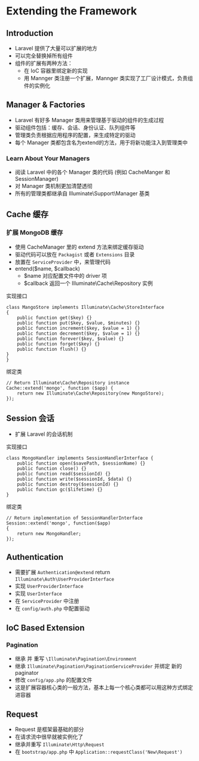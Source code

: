 # Extending the Framework

## Introduction
* Laravel 提供了大量可以扩展的地方
* 可以完全替换掉所有组件
* 组件的扩展有两种方法：
    * 在 IoC 容器里绑定新的实现
    * 用 Mannger 类注册一个扩展，Mannger 类实现了工厂设计模式，负责组件的实例化

## Manager & Factories
* Laravel 有好多 Manager 类用来管理基于驱动的组件的生成过程
* 驱动组件包括：缓存、会话、身份认证、队列组件等
* 管理类负责根据应用程序的配置，来生成特定的驱动
* 每个 Manager 类都包含名为extend的方法，用于将新功能注入到管理类中

### Learn About Your Managers
* 阅读 Laravel 中的各个 Manager 类的代码 (例如 CacheManger 和 SessionManager)
* 对 Manager 类机制更加清楚透彻
* 所有的管理类都继承自 Illuminate\Support\Manager 基类

## Cache 缓存

### 扩展 MongoDB 缓存
* 使用 CacheManager 里的 extend 方法来绑定缓存驱动
* 驱动代码可以放在 `Packagist` 或者 `Extensions` 目录
* 放置在 `ServiceProvider` 中，来管理代码
* entend($name, $callback)
    * $name 对应配置文件中的 driver 项
    * $callback 返回一个 Illuminate\Cache\Repository 实例

实现接口
```
class MangoStore implements Illuminate\Cache\StoreInterface
{
    public function get($key) {}
    public function put($key, $value, $minutes) {}
    public function increment($key, $value = 1) {}
    public function decrement($key, $value = 1) {}
    public function forever($key, $value) {}
    public function forget($key) {}
    public function flush() {}
}
}
```

绑定类
```
// Return Illuminate\Cache\Repository instance
Cache::extend('mongo', function ($app) {
    return new Illuminate\Cache\Repository(new MongoStore);
});
```

## Session 会话
* 扩展 Laravel 的会话机制

实现接口
```
class MongoHandler implements SessionHandlerInterface {
    public function open($savePath, $sessionName) {}
    public function close() {}
    public function read($sessionId) {}
    public function write($sessionId, $data) {}
    public function destroy($sessionId) {}
    public function gc($lifetime) {}
}
```

绑定类
```
// Return implementation of SessionHandlerInterface
Session::extend('mongo', function($app)
{
    return new MongoHandler;
});
```

## Authentication
* 需要扩展 `Authentication@extend` return `Illuminate\Auth\UserProviderInterface`
* 实现 `UserProviderInterface`
* 实现 `UserInterface`
* 在 `ServiceProvider` 中注册
* 在 `config/auth.php` 中配置驱动

## IoC Based Extension
### Pagination
* 继承 并 重写 `\Illuminate\Pagination\Environment`
* 继承 `Illuminate\Pagination\PaginationServiceProvider` 并绑定 新的 paginator
* 修改 `config/app.php` 的配置文件
* 这是扩展容器核心类的一般方法，基本上每一个核心类都可以用这种方式绑定进容器

## Request
* Request 是框架最基础的部分
* 在请求流中很早就被实例化了
* 继承并重写 `Illuminate\Http\Request`
* 在 `bootstrap/app.php` 中 `Application::requestClass('New\Request')`
